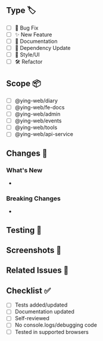 <!--
🙏 Thank you for contributing to @ying-web!
Please make sure your code follows our standards and includes necessary tests/docs.
-->

## Type 🏷️

<!-- Check one with "x" -->

-   [ ] 🐛 Bug Fix
-   [ ] ✨ New Feature
-   [ ] 📝 Documentation
-   [ ] 🔄 Dependency Update
-   [ ] 🎨 Style/UI
-   [ ] 🛠️ Refactor

## Scope 📦

<!-- Check affected projects -->

-   [ ] @ying-web/diary
-   [ ] @ying-web/fe-docs
-   [ ] @ying-web/admin
-   [ ] @ying-web/events
-   [ ] @ying-web/tools
-   [ ] @ying-web/api-service

## Changes 📝

<!-- Describe your changes -->

### What's New

-

### Breaking Changes

-

## Testing 🧪

<!-- How have you tested this? -->

## Screenshots 📸

<!-- If applicable -->

## Related Issues 🔗

<!-- e.g., Fixes #123 -->

## Checklist ✅

-   [ ] Tests added/updated
-   [ ] Documentation updated
-   [ ] Self-reviewed
-   [ ] No console.logs/debugging code
-   [ ] Tested in supported browsers

<!--
💡 Tips:
- Keep changes focused
- Test thoroughly
- Update docs as needed
-->
